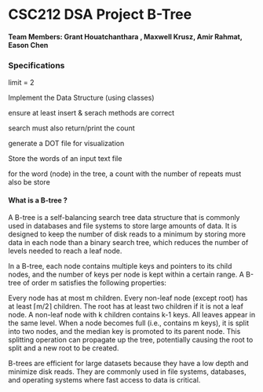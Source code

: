 <h1> CSC212 DSA Project B-Tree </h1>

<h4> Team Members: Grant Houatchanthara , Maxwell Krusz, Amir Rahmat, Eason Chen </h4>


<h3> Specifications </h3>
limit = 2

Implement the Data Structure (using classes)

ensure at least insert & serach methods are correct

search must also return/print the count

generate a DOT file for visualization

Store the words of an input text file

for the word (node) in the tree, a count with the number of repeats must also be store


<h4> What is a B-tree ? </h4>

<p size = 8> A B-tree is a self-balancing search tree data structure that is commonly used in databases and file systems to store large amounts of data. It is designed to keep the number of disk reads to a minimum by storing more data in each node than a binary search tree, which reduces the number of levels needed to reach a leaf node.

In a B-tree, each node contains multiple keys and pointers to its child nodes, and the number of keys per node is kept within a certain range. A B-tree of order m satisfies the following properties:

Every node has at most m children.
Every non-leaf node (except root) has at least ⌈m/2⌉ children.
The root has at least two children if it is not a leaf node.
A non-leaf node with k children contains k-1 keys.
All leaves appear in the same level.
When a node becomes full (i.e., contains m keys), it is split into two nodes, and the median key is promoted to its parent node. This splitting operation can propagate up the tree, potentially causing the root to split and a new root to be created.

B-trees are efficient for large datasets because they have a low depth and minimize disk reads. They are commonly used in file systems, databases, and operating systems where fast access to data is critical. </p>
